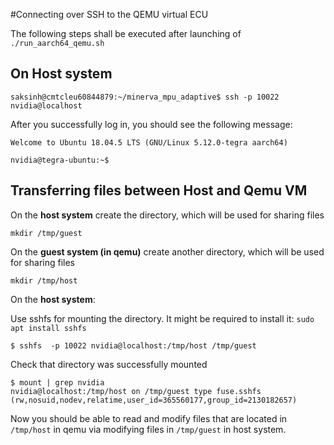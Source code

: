 #Connecting over SSH to the QEMU virtual ECU

The following steps shall be executed after launching of `./run_aarch64_qemu.sh`

## On Host system

```
saksinh@cmtcleu60844879:~/minerva_mpu_adaptive$ ssh -p 10022 nvidia@localhost
```

After you successfully log in, you should see the following message:
```
Welcome to Ubuntu 18.04.5 LTS (GNU/Linux 5.12.0-tegra aarch64)

nvidia@tegra-ubuntu:~$
```

## Transferring files between Host and Qemu VM

On the **host system** create the directory, which will be used for sharing files
```
mkdir /tmp/guest
```

On the **guest system (in qemu)** create another directory, which will be used for sharing files
```
mkdir /tmp/host
```

On the **host system**:

Use sshfs for mounting the directory. It might be required to install it: `sudo apt install sshfs`
```
$ sshfs  -p 10022 nvidia@localhost:/tmp/host /tmp/guest
```

Check that directory was successfully mounted
```
$ mount | grep nvidia
nvidia@localhost:/tmp/host on /tmp/guest type fuse.sshfs (rw,nosuid,nodev,relatime,user_id=365560177,group_id=2130182657)
```

Now you should be able to read and modify files that are located in `/tmp/host` in qemu via modifying files in
`/tmp/guest` in host system.
